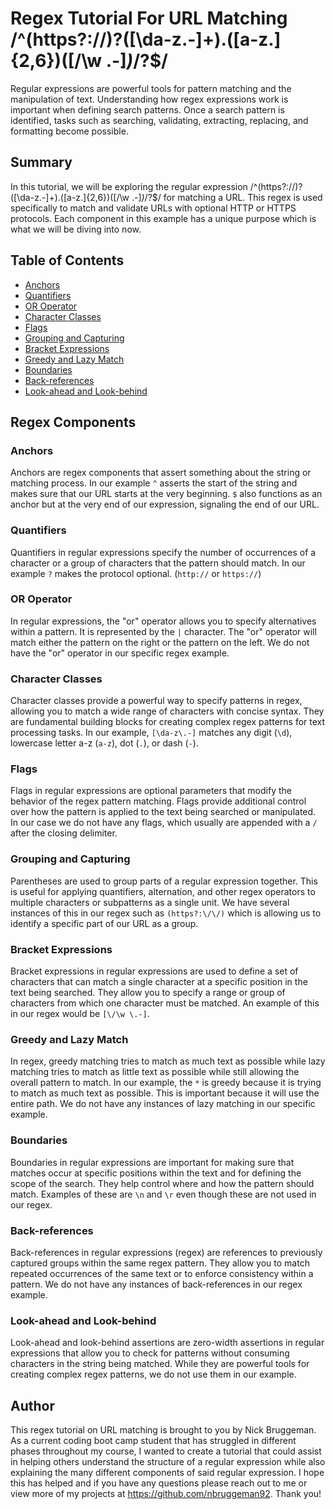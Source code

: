 # Regex Tutorial For URL Matching /^(https?:\/\/)?([\da-z\.-]+)\.([a-z\.]{2,6})([\/\w \.-]*)*\/?$/

Regular expressions are powerful tools for pattern matching and the manipulation of text. Understanding how regex expressions work is important when defining search patterns. Once a search pattern is identified, tasks such as searching, validating, extracting, replacing, and formatting become possible.

## Summary

In this tutorial, we will be exploring the regular expression /^(https?:\/\/)?([\da-z\.-]+)\.([a-z\.]{2,6})([\/\w \.-]*)*\/?$/ for matching a URL. This regex is used specifically to match and validate URLs with optional HTTP or HTTPS protocols. Each component in this example has a unique purpose which is what we will be diving into now.

## Table of Contents

- [Anchors](#anchors)
- [Quantifiers](#quantifiers)
- [OR Operator](#or-operator)
- [Character Classes](#character-classes)
- [Flags](#flags)
- [Grouping and Capturing](#grouping-and-capturing)
- [Bracket Expressions](#bracket-expressions)
- [Greedy and Lazy Match](#greedy-and-lazy-match)
- [Boundaries](#boundaries)
- [Back-references](#back-references)
- [Look-ahead and Look-behind](#look-ahead-and-look-behind)

## Regex Components

### Anchors

Anchors are regex components that assert something about the string or matching process. In our example `^` asserts the start of the string and makes sure that our URL starts at the very beginning. `$` also functions as an anchor but at the very end of our expression, signaling the end of our URL.

### Quantifiers

Quantifiers in regular expressions specify the number of occurrences of a character or a group of characters that the pattern should match. In our example `?` makes the protocol optional. (`http://` or `https://`)

### OR Operator

In regular expressions, the "or" operator allows you to specify alternatives within a pattern. It is represented by the `|` character. The "or" operator will match either the pattern on the right or the pattern on the left. We do not have the "or" operator in our specific regex example.

### Character Classes

Character classes provide a powerful way to specify patterns in regex, allowing you to match a wide range of characters with concise syntax. They are fundamental building blocks for creating complex regex patterns for text processing tasks. In our example, `[\da-z\.-]` matches any digit (`\d`), lowercase letter a-z (`a-z`), dot (`.`), or dash (`-`).

### Flags

Flags in regular expressions are optional parameters that modify the behavior of the regex pattern matching. Flags provide additional control over how the pattern is applied to the text being searched or manipulated. In our case we do not have any flags, which usually are appended with a `/` after the closing delimiter.

### Grouping and Capturing

Parentheses are used to group parts of a regular expression together. This is useful for applying quantifiers, alternation, and other regex operators to multiple characters or subpatterns as a single unit. We have several instances of this in our regex such as `(https?:\/\/)` which is allowing us to identify a specific part of our URL as a group.

### Bracket Expressions

Bracket expressions in regular expressions are used to define a set of characters that can match a single character at a specific position in the text being searched. They allow you to specify a range or group of characters from which one character must be matched. An example of this in our regex would be `[\/\w \.-]`.

### Greedy and Lazy Match

In regex, greedy matching tries to match as much text as possible while lazy matching tries to match as little text as possible while still allowing the overall pattern to match. In our example, the `*` is greedy because it is trying to match as much text as possible. This is important because it will use the entire path. We do not have any instances of lazy matching in our specific example.

### Boundaries

Boundaries in regular expressions are important for making sure that matches occur at specific positions within the text and for defining the scope of the search. They help control where and how the pattern should match. Examples of these are `\n` and `\r` even though these are not used in our regex.

### Back-references

Back-references in regular expressions (regex) are references to previously captured groups within the same regex pattern. They allow you to match repeated occurrences of the same text or to enforce consistency within a pattern. We do not have any instances of back-references in our regex example.

### Look-ahead and Look-behind

Look-ahead and look-behind assertions are zero-width assertions in regular expressions that allow you to check for patterns without consuming characters in the string being matched. While they are powerful tools for creating complex regex patterns, we do not use them in our example.

## Author

This regex tutorial on URL matching is brought to you by Nick Bruggeman. As a current coding boot camp student that has struggled in different phases throughout my course, I wanted to create a tutorial that could assist in helping others understand the structure of a regular expression while also explaining the many different components of said regular expression. I hope this has helped and if you have any questions please reach out to me or view more of my projects at https://github.com/nbruggeman92. Thank you!